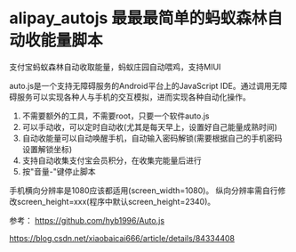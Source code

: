 # alipay_autojs 最最最简单的蚂蚁森林自动收能量脚本 
支付宝蚂蚁森林自动收取能量，蚂蚁庄园自动喂鸡，支持MIUI

auto.js是一个支持无障碍服务的Android平台上的JavaScript IDE。通过调用无障碍服务可以实现各种人与手机的交互模拟，进而实现各种自动化操作。

1. 不需要额外的工具，不需要root，只要一个软件auto.js
2. 可以手动收，可以定时自动收(尤其是每天早上，设置好自己能量成熟时间)
3. 自动收能量可以自动唤醒手机，自动输入密码解锁(需要根据自己的手机密码设置解锁坐标)
4. 支持自动收集支付宝会员积分，在收集完能量后进行
5. 按"音量-"键停止脚本

手机横向分辨率是1080应该都适用(screen_width=1080)。
纵向分辨率需自行修改screen_height=xxx(程序中默认screen_height=2340)。


参考：
https://github.com/hyb1996/Auto.js

https://blog.csdn.net/xiaobaicai666/article/details/84334408
